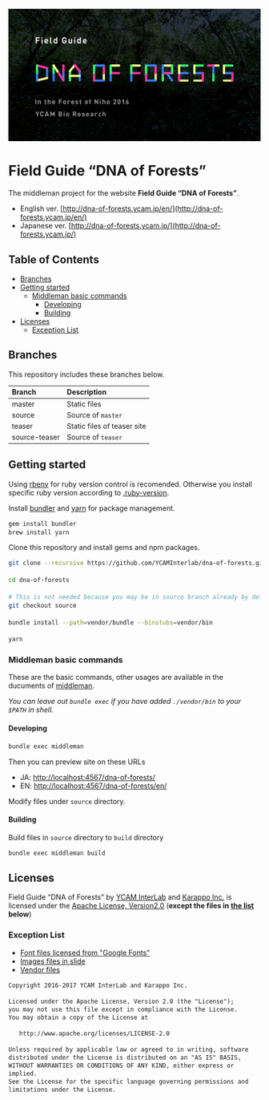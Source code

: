 ![](./source/dna-of-forests/img/share-en.png)

# Field Guide “DNA of Forests”

The middleman project for the website **Field Guide “DNA of Forests”**.

- English ver. [http://dna-of-forests.ycam.jp/en/](http://dna-of-forests.ycam.jp/en/)
- Japanese ver. [http://dna-of-forests.ycam.jp/](http://dna-of-forests.ycam.jp/)

## Table of Contents

<!-- MarkdownTOC depth="0" bracket="round" autolink="true" -->

- [Branches](#branches)
- [Getting started](#getting-started)
  - [Middleman basic commands](#middleman-basic-commands)
    - [Developing](#developing)
    - [Building](#building)
- [Licenses](#licenses)
  - [Exception List](#exception-list)

<!-- /MarkdownTOC -->


## Branches

This repository includes these branches below.

| Branch        | Description                 |
|:--------------|:----------------------------|
| master        | Static files                |
| source        | Source of `master`          |
| teaser        | Static files of teaser site |
| source-teaser | Source of `teaser`          |

## Getting started

Using [rbenv](https://github.com/rbenv/rbenv) for ruby version control is recomended.
Otherwise you install specific ruby version according to [.ruby-version](https://github.com/YCAMInterlab/dna-of-forests/blob/source/.ruby-version).

Install [bundler](http://bundler.io/) and [yarn](https://yarnpkg.com/en/) for package management.

```sh
gem install bundler
brew install yarn
```

Clone this repository and install gems and npm packages.

```sh
git clone --recursive https://github.com/YCAMInterlab/dna-of-forests.git

cd dna-of-forests

# This is not needed because you may be in source branch already by default
git checkout source

bundle install --path=vendor/bundle --binstubs=vendor/bin

yarn
```

### Middleman basic commands

These are the basic commands, other usages are available in the ducuments of [middleman](https://middlemanapp.com/).

*You can leave out `bundle exec` if you have added `./vendor/bin` to your `$PATH` in shell.*

#### Developing

```sh
bundle exec middleman
```

Then you can preview site on these URLs
- JA: [http://localhost:4567/dna-of-forests/](http://localhost:4567/dna-of-forests/)
- EN: [http://localhost:4567/dna-of-forests/en/](http://localhost:4567/dna-of-forests/en/)

Modify files under `source` directory.


#### Building

Build files in `source` directory to `build` directory

```sh
bundle exec middleman build
```

## Licenses

Field Guide “DNA of Forests” by [YCAM InterLab](https://github.com/YCAMInterlab) and [Karappo Inc.](https://github.com/karappo) is licensed under the [Apache License, Version2.0](http://www.apache.org/licenses/LICENSE-2.0.html) (**except the files in [the list](#exception-list) below**)

### Exception List

- [Font files licensed from "Google Fonts"](https://github.com/YCAMInterlab/dna-of-forests/tree/source/source/dna-of-forests/font)
- [Images files in slide](https://github.com/YCAMInterlab/dna-of-forests/tree/source/source/dna-of-forests/img/about/slides)
- [Vendor files](https://github.com/YCAMInterlab/dna-of-forests/tree/source/source/dna-of-forests/vendor)

```
Copyright 2016-2017 YCAM InterLab and Karappo Inc.

Licensed under the Apache License, Version 2.0 (the "License");
you may not use this file except in compliance with the License.
You may obtain a copy of the License at

   http://www.apache.org/licenses/LICENSE-2.0

Unless required by applicable law or agreed to in writing, software
distributed under the License is distributed on an "AS IS" BASIS,
WITHOUT WARRANTIES OR CONDITIONS OF ANY KIND, either express or implied.
See the License for the specific language governing permissions and
limitations under the License.
```
